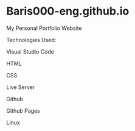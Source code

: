 # Baris000-eng.github.io

My Personal Portfolio Website

Technologies Used:

Visual Studio Code

HTML

CSS

Live Server

Github

Github Pages

Linux


